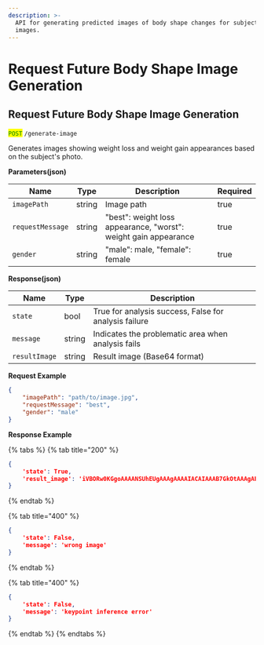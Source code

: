 ```yaml
---
description: >-
  API for generating predicted images of body shape changes for subjects in
  images.
---
```


# Request Future Body Shape Image Generation

## Request Future Body Shape Image Generation

<mark style="color:green;">`POST`</mark> `/generate-image`

Generates images showing weight loss and weight gain appearances based on the subject's photo.

**Parameters(json)**

| Name             | Type   | Description                                                     | Required |
| ---------------- | ------ | --------------------------------------------------------------- | -------- |
| `imagePath`      | string | Image path                                                      | true     |
| `requestMessage` | string | "best": weight loss appearance, "worst": weight gain appearance | true     |
| `gender`         | string | "male": male, "female": female                                  | true     |

**Response(json)**

| Name          | Type   | Description                                           |
| ------------- | ------ | ----------------------------------------------------- |
| `state`       | bool   | True for analysis success, False for analysis failure |
| `message`     | string | Indicates the problematic area when analysis fails    |
| `resultImage` | string | Result image (Base64 format)                          |

**Request Example**

```json
{
    "imagePath": "path/to/image.jpg",
    "requestMessage": "best",
    "gender": "male"
}
```

**Response Example**

{% tabs %}
{% tab title="200" %}
```json
{
    'state': True,
    'result_image': 'iVBORw0KGgoAAAANSUhEUgAAAgAAAAIACAIAAAB7GkOtAAAgAElEQVR4AdTBS49t23ne9//zvmPOtapq73P2uYhiFDDSoURT1AUw7VDOxTKgIBEEJTZsmvCl5e+QjoE03BEQIN9BffUFw24EBpLIUpwgaSWQaFEyFVMSEZ4rz6ldtdacY7xPag9q2bXNLQNp7t9P/83f+3u81iJtA7YB20y9d17FNq/Se2eSBEhiurm5kQToEUASj9hm0hittYioKkmZabtPmriwDSiDV7m+vu6939/f995ba9fX1xHRy+14Fbm01iIC0CMR0abMtF1Ta4eIyExJQFy01mxXlW1JEZGZEYFSUkyZqQmwHRdAXSxL+qKqfNFaO5/Pp9NpjBFTPfCgbA/bY4ze+77vvfeqkmR7TPu+96mqGn5QLwMioibbkmzXFBG2xxi2AUkRIWmMYbsmQFJEOHQ+ … (후략)'
}
```
{% endtab %}

{% tab title="400" %}
```json
{
    'state': False,
    'message': 'wrong image'
}
```
{% endtab %}

{% tab title="400" %}
```json
{
    'state': False,
    'message': 'keypoint inference error'
}
```
{% endtab %}
{% endtabs %}
